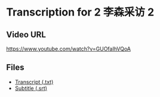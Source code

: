 # Transcription for 2 李森采访 2
## Video URL
https://www.youtube.com/watch?v=GUOfaIhVQoA
 
## Files
- [Transcript (.txt)](./transcript.txt)
- [Subtitle (.srt)](./transcript.srt)
